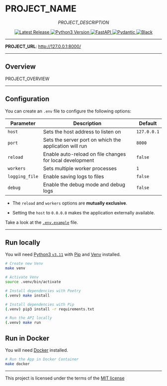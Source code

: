 # PROJECT_NAME

<p align="center">
  <em>PROJECT_DESCRIPTION</em>
</p>
<p align="center">
  <a href="https://github.com/mauprogramador/ifms-dev-competition/releases/latest" target="_blank" rel="external" title="Latest Release">
    <img src="https://img.shields.io/github/v/tag/mauprogramador/ifms-dev-competition?logo=github&label=Release&color=E9711C" alt="Latest Release">
  </a>
  <a href="https://www.python.org/" target="_blank" rel="external" title="Python3 Version">
    <img src="https://img.shields.io/badge/Python-v3.11-FBDA4E?logo=python&logoColor=FFF&labelColor=3776AB" alt="Python3 Version">
  </a>
  <a href="https://fastapi.tiangolo.com/" target="_blank" rel="external" title="FastAPI">
    <img src="https://img.shields.io/badge/FastAPI-009688?logo=fastapi&logoColor=FFF" alt="FastAPI">
  </a>
  <a href="https://docs.pydantic.dev/latest/" target="_blank" rel="external" title="Pydantic">
    <img src="https://img.shields.io/badge/Pydantic-E92063?logo=pydantic&logoColor=FFF" alt="Pydantic">
  </a>
  <a href="https://black.readthedocs.io/en/stable/" target="_blank" rel="external" title="Black">
    <img src="https://img.shields.io/badge/Black-000?logo=readthedocs&logoColor=FFF" alt="Black">
  </a>
</p>

---

**PROJECT_URL**: <a href="http://127.0.0.1:8000/" target="_blank" rel="external" title="Swagger UI">http://127.0.0.1:8000/</a>

---

## Overview

PROJECT_OVERVIEW

---

## Configuration

You can create an `.env` file to configure the following options:

| **Parameter**   | **Description**                                            | **Default**   |
| --------------- | ---------------------------------------------------------- | ------------- |
| `host`          | Sets the host address to listen on                         | `127.0.0.1`   |
| `port`          | Sets the server port on which the application will run     | `8000`        |
| `reload`        | Enable auto-reload on file changes for local development   | `false`       |
| `workers`       | Sets multiple worker processes                             | `1`           |
| `logging_file`  | Enable saving logs to files                                | `false`       |
| `debug`         | Enable the debug mode and debug logs                       | `false`       |

- The `reload` and `workers` options are **mutually exclusive**.

- Setting the `host` to `0.0.0.0` makes the application externally available.

Take a look at the [`.env.example`](./.env.example) file.

---

## Run locally

You will need <a href="https://www.python.org/downloads/release/python-3117/" target="_blank" rel="external" title="Python3.11">Python3 `v3.11`</a> with <a href="https://pip.pypa.io/en/stable/installation/" target="_blank" rel="external" title="Pip">Pip</a> and <a href="https://docs.python.org/3/library/venv.html" target="_blank" rel="external" title="Pip">Venv</a> installed.

```bash
# Create new Venv
make venv

# Activate Venv
source .venv/bin/activate

# Install dependencies with Poetry
(.venv) make install

# Install dependencies with Pip
(.venv) pip3 install -r requirements.txt

# Run the API locally
(.venv) make run
```

## Run in Docker

You will need <a href="https://www.docker.com/" target="_blank" rel="external" title="Docker">Docker</a> installed.

```bash
# Run the App in Docker Container
make docker
```

---

This project is licensed under the terms of the [MIT license](./LICENSE)
